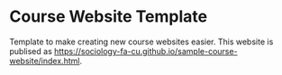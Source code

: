 # Course Website Template
Template to make creating new course websites easier. This website is publised as https://sociology-fa-cu.github.io/sample-course-website/index.html.
